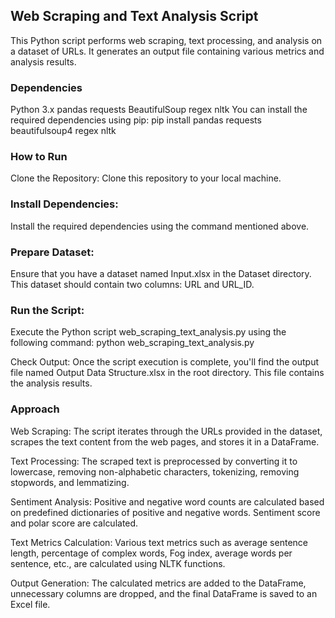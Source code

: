## Web Scraping and Text Analysis Script
This Python script performs web scraping, text processing, and analysis on a dataset of URLs. It generates an output file containing various metrics and analysis results.

### Dependencies
Python 3.x
pandas
requests
BeautifulSoup
regex
nltk
You can install the required dependencies using pip:
pip install pandas requests beautifulsoup4 regex nltk

### How to Run
Clone the Repository: Clone this repository to your local machine.

### Install Dependencies: 
Install the required dependencies using the command mentioned above.

### Prepare Dataset: 
Ensure that you have a dataset named Input.xlsx in the Dataset directory. This dataset should contain two columns: URL and URL_ID.

### Run the Script: 
Execute the Python script web_scraping_text_analysis.py using the following command:
python web_scraping_text_analysis.py

Check Output: Once the script execution is complete, you'll find the output file named Output Data Structure.xlsx in the root directory. This file contains the analysis results.

### Approach
Web Scraping: The script iterates through the URLs provided in the dataset, scrapes the text content from the web pages, and stores it in a DataFrame.

Text Processing: The scraped text is preprocessed by converting it to lowercase, removing non-alphabetic characters, tokenizing, removing stopwords, and lemmatizing.

Sentiment Analysis: Positive and negative word counts are calculated based on predefined dictionaries of positive and negative words. Sentiment score and polar score are calculated.

Text Metrics Calculation: Various text metrics such as average sentence length, percentage of complex words, Fog index, average words per sentence, etc., are calculated using NLTK functions.

Output Generation: The calculated metrics are added to the DataFrame, unnecessary columns are dropped, and the final DataFrame is saved to an Excel file.
#
